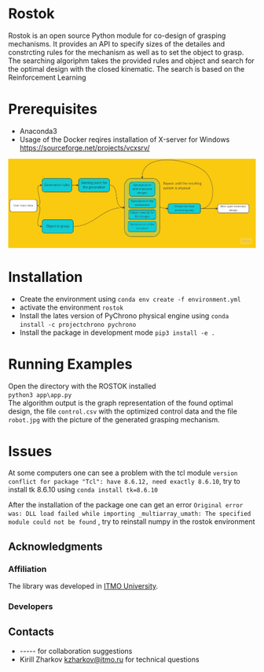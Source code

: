 # Rostok
Rostok is an open source Python module for co-design of grasping mechanisms. It provides an API to specify sizes of the detailes and constrcting rules for the mechanism as well as to set the object to grasp. The searching algoriphm takes the provided rules and object and search for the optimal design with the closed kinematic. The search is based on the Reinforcement Learning 

# Prerequisites
* Anaconda3 
* Usage of the Docker reqires installation of Х-server for Windows https://sourceforge.net/projects/vcxsrv/

![project_algorithm](docs/Algorithm_sceme.jpg)
# Installation
 
* Create the environment using `conda env create -f environment.yml`
* activate the environment `rostok`  
* Install the lates version of PyChrono physical engine using `conda install -c projectchrono pychrono`  
* Install the package in development mode `pip3 install -e . `  


# Running Examples
Open the directory with the ROSTOK installed  
`python3 app\app.py `  
The algorithm output is the graph representation of the found optimal design, the file `control.csv` with the optimized control data and the file `robot.jpg` with the picture of the generated grasping mechanism. 

# Issues
At some computers one can see a problem with the tcl module `version conflict for package "Tcl": have 8.6.12, need exactly 8.6.10`, try to install tk 8.6.10 using `conda install tk=8.6.10`

After the installation of the package one can get an error `Original error was: DLL load failed while importing _multiarray_umath: The specified module could not be found` , try to reinstall numpy in the rostok environment

## Acknowledgments
### Affiliation

The library was developed in [ITMO University](https://en.itmo.ru/).

### Developers


## Contacts
* ----- for collaboration suggestions
* Kirill Zharkov kzharkov@itmo.ru for technical questions



